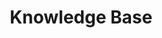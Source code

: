 ---
title: Knowledge Base
sidebar: knowledge_sidebar
keywords: 
permalink: knowledge_base.html
folder: knowledge
toc: false
---